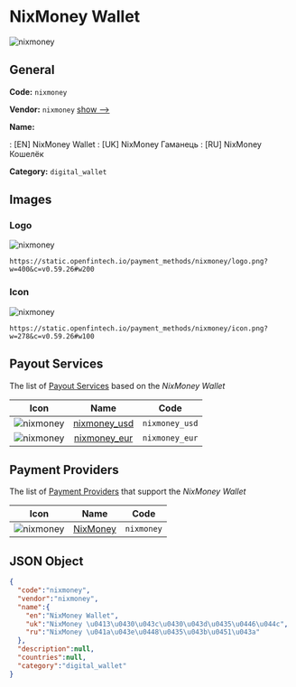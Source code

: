 
# NixMoney Wallet 
![nixmoney](https://static.openfintech.io/payment_methods/nixmoney/logo.png?w=400&c=v0.59.26#w200)  

## General 
**Code:** `nixmoney` 
 
**Vendor:** `nixmoney` [show -->](/vendors/nixmoney/) 
 
**Name:** 
 
:	[EN] NixMoney Wallet 
:	[UK] NixMoney Гаманець 
:	[RU] NixMoney Кошелёк 
 
**Category:** `digital_wallet` 
 

## Images 

### Logo 
![nixmoney](https://static.openfintech.io/payment_methods/nixmoney/logo.png?w=400&c=v0.59.26#w200)  

```
https://static.openfintech.io/payment_methods/nixmoney/logo.png?w=400&c=v0.59.26#w200
```  

### Icon 
![nixmoney](https://static.openfintech.io/payment_methods/nixmoney/icon.png?w=278&c=v0.59.26#w100)  

```
https://static.openfintech.io/payment_methods/nixmoney/icon.png?w=278&c=v0.59.26#w100
```  

## Payout Services 
 
The list of [Payout Services](/payout-services/) based on the _NixMoney Wallet_ 

|Icon|Name|Code| 
|:---:|:---:|:---:| 
|![nixmoney](https://static.openfintech.io/payout_methods/nixmoney/icon.png?w=278&c=v0.59.26#w40) |[nixmoney_usd](/payout-services/nixmoney_usd/)|`nixmoney_usd`| 
|![nixmoney](https://static.openfintech.io/payout_methods/nixmoney/icon.png?w=278&c=v0.59.26#w40) |[nixmoney_eur](/payout-services/nixmoney_eur/)|`nixmoney_eur`| 
 

## Payment Providers 
 
The list of [Payment Providers](/payment-providers/) that support the _NixMoney Wallet_ 

|Icon|Name|Code| 
|:---:|:---:|:---:| 
|![nixmoney](https://static.openfintech.io/payment_providers/nixmoney/icon.png?w=278&c=v0.59.26#w100) |[NixMoney](/payment-providers/nixmoney/)|`nixmoney`| 
 

## JSON Object 

```json
{
  "code":"nixmoney",
  "vendor":"nixmoney",
  "name":{
    "en":"NixMoney Wallet",
    "uk":"NixMoney \u0413\u0430\u043c\u0430\u043d\u0435\u0446\u044c",
    "ru":"NixMoney \u041a\u043e\u0448\u0435\u043b\u0451\u043a"
  },
  "description":null,
  "countries":null,
  "category":"digital_wallet"
}
```  
